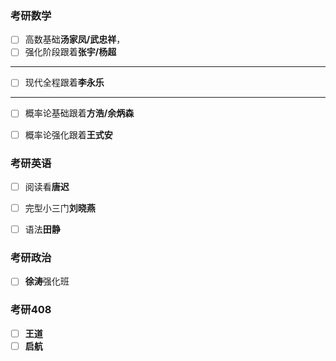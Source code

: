 ### 考研数学

- [ ] 高数基础**汤家凤/武忠祥**，
- [ ] 强化阶段跟着**张宇/杨超**

<hr>

- [ ] 现代全程跟着**李永乐**
<hr>

- [ ] 概率论基础跟着**方浩/余炳森**
- [ ] 概率论强化跟着**王式安**


### 考研英语
 - [ ] 阅读看**唐迟**
 - [ ] 完型小三门**刘晓燕**
 - [ ] 语法**田静**


### 考研政治

 - [ ] **徐涛**强化班


### 考研408

- [ ] **王道**
- [ ] **启航**
<!--stackedit_data:
eyJoaXN0b3J5IjpbNzkwMzkyMjYyXX0=
-->